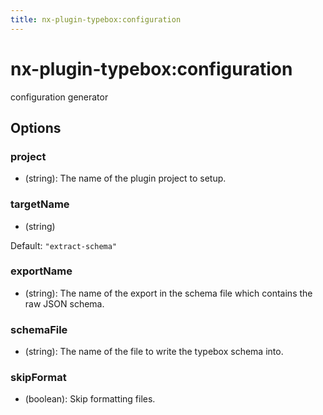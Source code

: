 ```yaml
---
title: nx-plugin-typebox:configuration
---
```


# nx-plugin-typebox:configuration

configuration generator

## Options

### <span className="required">project</span>

- (string): The name of the plugin project to setup.

### <span className="required">targetName</span>

- (string)

Default: `"extract-schema"`

### exportName

- (string): The name of the export in the schema file which contains the raw JSON schema.

### schemaFile

- (string): The name of the file to write the typebox schema into.

### skipFormat

- (boolean): Skip formatting files.
